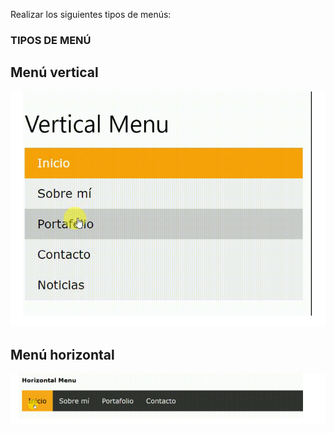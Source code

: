 Realizar los siguientes tipos de menús:


### TIPOS DE MENÚ

## Menú vertical

![menu vertical](assets/images/vertical.png)

## Menú horizontal


![menu horizontal](assets/images/horizontal.png)